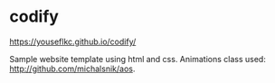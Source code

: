 # codify
https://youseflkc.github.io/codify/

Sample website template using html and css. Animations class used: http://github.com/michalsnik/aos. 
